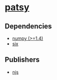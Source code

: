 # [patsy](https://pypi.org/project/patsy)

## Dependencies
- [numpy (>=1.4)](packages/n/numpy.md)
- [six](packages/s/six.md)



## Publishers
- [njs](https://pypi.org/user/njs)

